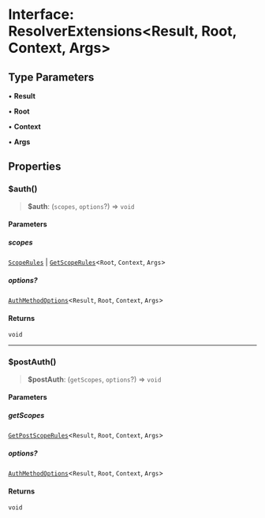 # Interface: ResolverExtensions\<Result, Root, Context, Args\>

## Type Parameters

• **Result**

• **Root**

• **Context**

• **Args**

## Properties

### $auth()

> **$auth**: (`scopes`, `options`?) => `void`

#### Parameters

##### scopes

[`ScopeRules`](../../../type-aliases/ScopeRules.md) | [`GetScopeRules`](../../../type-aliases/GetScopeRules.md)\<`Root`, `Context`, `Args`\>

##### options?

[`AuthMethodOptions`](../../../interfaces/AuthMethodOptions.md)\<`Result`, `Root`, `Context`, `Args`\>

#### Returns

`void`

---

### $postAuth()

> **$postAuth**: (`getScopes`, `options`?) => `void`

#### Parameters

##### getScopes

[`GetPostScopeRules`](../../../type-aliases/GetPostScopeRules.md)\<`Result`, `Root`, `Context`, `Args`\>

##### options?

[`AuthMethodOptions`](../../../interfaces/AuthMethodOptions.md)\<`Result`, `Root`, `Context`, `Args`\>

#### Returns

`void`
